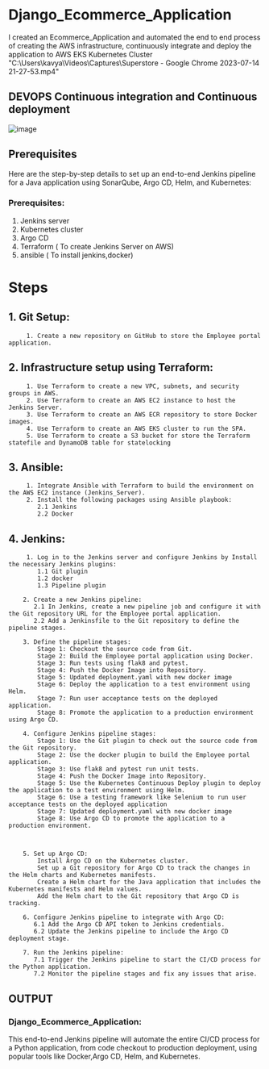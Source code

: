 # Django_Ecommerce_Application


I created an Ecommerce_Application and automated the end to end process of creating the AWS infrastructure, continuously integrate and deploy the application to AWS EKS Kubernetes Cluster
"C:\Users\kavya\Videos\Captures\Superstore - Google Chrome 2023-07-14 21-27-53.mp4"
## DEVOPS Continuous integration and Continuous deployment
![image](https://github.com/KavyaPallamreddy/Employee_Portal_Application/assets/116321339/c922ea07-a051-4d22-a650-f7ab7068d74e)


## Prerequisites
Here are the step-by-step details to set up an end-to-end Jenkins pipeline for a Java application using SonarQube, Argo CD, Helm, and Kubernetes:

### Prerequisites:

 1. Jenkins server
 2. Kubernetes cluster
 3. Argo CD
 4. Terraform ( To create Jenkins Server on AWS)
 5. ansible ( To install jenkins,docker)

# Steps

## 1. Git Setup:
         1. Create a new repository on GitHub to store the Employee portal application.

## 2. Infrastructure setup using Terraform:
         1. Use Terraform to create a new VPC, subnets, and security groups in AWS.
         2. Use Terraform to create an AWS EC2 instance to host the Jenkins Server.
         3. Use Terraform to create an AWS ECR repository to store Docker images.
         4. Use Terraform to create an AWS EKS cluster to run the SPA.
         5. Use Terraform to create a S3 bucket for store the Terraform statefile and DynamoDB table for statelocking

## 3. Ansible:
         1. Integrate Ansible with Terraform to build the environment on the AWS EC2 instance (Jenkins_Server).
         2. Install the following packages using Ansible playbook:
            2.1 Jenkins
            2.2 Docker

## 4. Jenkins:
         1. Log in to the Jenkins server and configure Jenkins by Install the necessary Jenkins plugins:
            1.1 Git plugin
            1.2 docker
            1.3 Pipeline plugin

        2. Create a new Jenkins pipeline:
           2.1 In Jenkins, create a new pipeline job and configure it with the Git repository URL for the Employee portal application.
           2.2 Add a Jenkinsfile to the Git repository to define the pipeline stages.

        3. Define the pipeline stages:
            Stage 1: Checkout the source code from Git.
            Stage 2: Build the Employee portal application using Docker.
            Stage 3: Run tests using flak8 and pytest.
            Stage 4: Push the Docker Image into Repository.
            Stage 5: Updated deployment.yaml with new docker image
            Stage 6: Deploy the application to a test environment using Helm.
            Stage 7: Run user acceptance tests on the deployed application.
            Stage 8: Promote the application to a production environment using Argo CD.

        4. Configure Jenkins pipeline stages:
            Stage 1: Use the Git plugin to check out the source code from the Git repository.
            Stage 2: Use the docker plugin to build the Employee portal application.
            Stage 3: Use flak8 and pytest run unit tests.
            Stage 4: Push the Docker Image into Repository.
            Stage 5: Use the Kubernetes Continuous Deploy plugin to deploy the application to a test environment using Helm.
            Stage 6: Use a testing framework like Selenium to run user acceptance tests on the deployed application
            Stage 7: Updated deployment.yaml with new docker image
            Stage 8: Use Argo CD to promote the application to a production environment.
            


        5. Set up Argo CD:
            Install Argo CD on the Kubernetes cluster.
            Set up a Git repository for Argo CD to track the changes in the Helm charts and Kubernetes manifests.
            Create a Helm chart for the Java application that includes the Kubernetes manifests and Helm values.
            Add the Helm chart to the Git repository that Argo CD is tracking.

        6. Configure Jenkins pipeline to integrate with Argo CD:
           6.1 Add the Argo CD API token to Jenkins credentials.
           6.2 Update the Jenkins pipeline to include the Argo CD deployment stage.

        7. Run the Jenkins pipeline:
           7.1 Trigger the Jenkins pipeline to start the CI/CD process for the Python application.
           7.2 Monitor the pipeline stages and fix any issues that arise.


 ## OUTPUT
 ### Django_Ecommerce_Application:
 
This end-to-end Jenkins pipeline will automate the entire CI/CD process for a Python application, from code checkout to production deployment, using popular tools like Docker,Argo CD, Helm, and Kubernetes.
 
